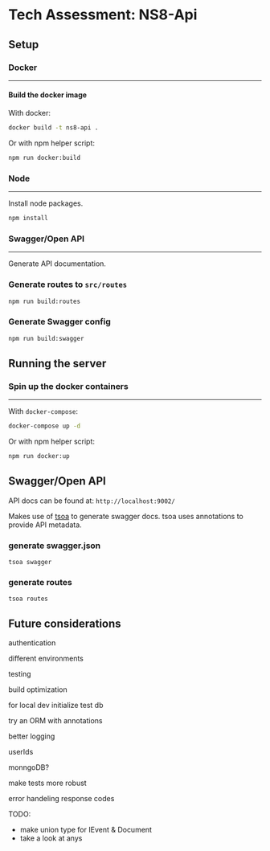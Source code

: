 # Tech Assessment: NS8-Api

## Setup

### Docker

---

#### Build the docker image

With docker:

```sh
docker build -t ns8-api .
```

Or with npm helper script:

```sh
npm run docker:build
```

### Node

---

Install node packages.

```sh
npm install
```

### Swagger/Open API

---

Generate API documentation.

### Generate routes to `src/routes`

```sh
npm run build:routes
```

### Generate Swagger config

```sh
npm run build:swagger
```

## Running the server

### Spin up the docker containers

---

With `docker-compose`:

```sh
docker-compose up -d
```

Or with npm helper script:

```sh
npm run docker:up
```

## Swagger/Open API

API docs can be found at: `http://localhost:9002/`

Makes use of [tsoa](https://github.com/lukeautry/tsoa) to generate swagger docs. tsoa uses annotations to provide API metadata.

### generate swagger.json

`tsoa swagger`

### generate routes

`tsoa routes`

## Future considerations

authentication

different environments

testing

build optimization

for local dev initialize test db

try an ORM with annotations

better logging

userIds

monngoDB?

make tests more robust

error handeling response codes

TODO:

- make union type for IEvent & Document
- take a look at anys
